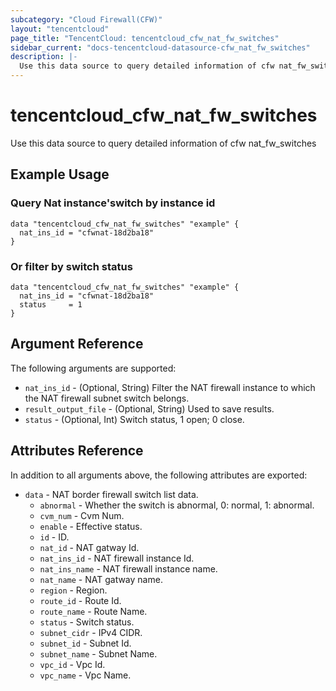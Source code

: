 ```yaml
---
subcategory: "Cloud Firewall(CFW)"
layout: "tencentcloud"
page_title: "TencentCloud: tencentcloud_cfw_nat_fw_switches"
sidebar_current: "docs-tencentcloud-datasource-cfw_nat_fw_switches"
description: |-
  Use this data source to query detailed information of cfw nat_fw_switches
---
```


# tencentcloud_cfw_nat_fw_switches

Use this data source to query detailed information of cfw nat_fw_switches

## Example Usage

### Query Nat instance'switch by instance id

```hcl
data "tencentcloud_cfw_nat_fw_switches" "example" {
  nat_ins_id = "cfwnat-18d2ba18"
}
```

### Or filter by switch status

```hcl
data "tencentcloud_cfw_nat_fw_switches" "example" {
  nat_ins_id = "cfwnat-18d2ba18"
  status     = 1
}
```

## Argument Reference

The following arguments are supported:

* `nat_ins_id` - (Optional, String) Filter the NAT firewall instance to which the NAT firewall subnet switch belongs.
* `result_output_file` - (Optional, String) Used to save results.
* `status` - (Optional, Int) Switch status, 1 open; 0 close.

## Attributes Reference

In addition to all arguments above, the following attributes are exported:

* `data` - NAT border firewall switch list data.
  * `abnormal` - Whether the switch is abnormal, 0: normal, 1: abnormal.
  * `cvm_num` - Cvm Num.
  * `enable` - Effective status.
  * `id` - ID.
  * `nat_id` - NAT gatway Id.
  * `nat_ins_id` - NAT firewall instance Id.
  * `nat_ins_name` - NAT firewall instance name.
  * `nat_name` - NAT gatway name.
  * `region` - Region.
  * `route_id` - Route Id.
  * `route_name` - Route Name.
  * `status` - Switch status.
  * `subnet_cidr` - IPv4 CIDR.
  * `subnet_id` - Subnet Id.
  * `subnet_name` - Subnet Name.
  * `vpc_id` - Vpc Id.
  * `vpc_name` - Vpc Name.



